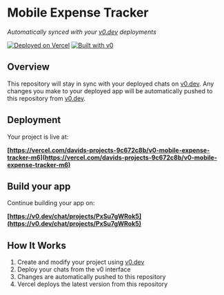 # Mobile Expense Tracker

*Automatically synced with your [v0.dev](https://v0.dev) deployments*

[![Deployed on Vercel](https://img.shields.io/badge/Deployed%20on-Vercel-black?style=for-the-badge&logo=vercel)](https://vercel.com/davids-projects-9c672c8b/v0-mobile-expense-tracker-m6)
[![Built with v0](https://img.shields.io/badge/Built%20with-v0.dev-black?style=for-the-badge)](https://v0.dev/chat/projects/PxSu7gWRok5)

## Overview

This repository will stay in sync with your deployed chats on [v0.dev](https://v0.dev).
Any changes you make to your deployed app will be automatically pushed to this repository from [v0.dev](https://v0.dev).

## Deployment

Your project is live at:

**[https://vercel.com/davids-projects-9c672c8b/v0-mobile-expense-tracker-m6](https://vercel.com/davids-projects-9c672c8b/v0-mobile-expense-tracker-m6)**

## Build your app

Continue building your app on:

**[https://v0.dev/chat/projects/PxSu7gWRok5](https://v0.dev/chat/projects/PxSu7gWRok5)**

## How It Works

1. Create and modify your project using [v0.dev](https://v0.dev)
2. Deploy your chats from the v0 interface
3. Changes are automatically pushed to this repository
4. Vercel deploys the latest version from this repository